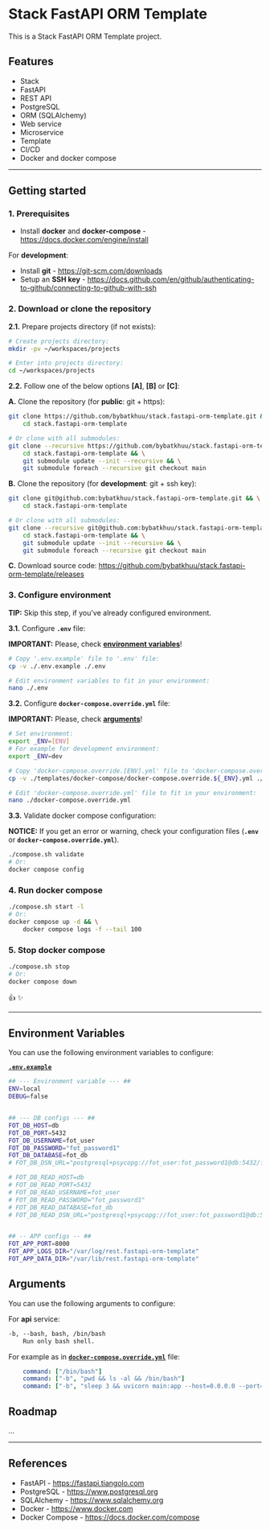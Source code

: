# Stack FastAPI ORM Template

This is a Stack FastAPI ORM Template project.

## Features

- Stack
- FastAPI
- REST API
- PostgreSQL
- ORM (SQLAlchemy)
- Web service
- Microservice
- Template
- CI/CD
- Docker and docker compose

---

## Getting started

### 1. Prerequisites

- Install **docker** and **docker-compose** - <https://docs.docker.com/engine/install>

For **development**:

- Install **git** - <https://git-scm.com/downloads>
- Setup an **SSH key** - <https://docs.github.com/en/github/authenticating-to-github/connecting-to-github-with-ssh>

### 2. Download or clone the repository

**2.1.** Prepare projects directory (if not exists):

```sh
# Create projects directory:
mkdir -pv ~/workspaces/projects

# Enter into projects directory:
cd ~/workspaces/projects
```

**2.2.** Follow one of the below options **[A]**, **[B]** or **[C]**:

**A.** Clone the repository (for **public**: git + https):

```sh
git clone https://github.com/bybatkhuu/stack.fastapi-orm-template.git && \
    cd stack.fastapi-orm-template

# Or clone with all submodules:
git clone --recursive https://github.com/bybatkhuu/stack.fastapi-orm-template.git && \
    cd stack.fastapi-orm-template && \
    git submodule update --init --recursive && \
    git submodule foreach --recursive git checkout main
```

**B.** Clone the repository (for **development**: git + ssh key):

```sh
git clone git@github.com:bybatkhuu/stack.fastapi-orm-template.git && \
    cd stack.fastapi-orm-template

# Or clone with all submodules:
git clone --recursive git@github.com:bybatkhuu/stack.fastapi-orm-template.git && \
    cd stack.fastapi-orm-template && \
    git submodule update --init --recursive && \
    git submodule foreach --recursive git checkout main
```

**C.** Download source code: <https://github.com/bybatkhuu/stack.fastapi-orm-template/releases>

### 3. Configure environment

**TIP:** Skip this step, if you've already configured environment.

**3.1.** Configure **`.env`** file:

**IMPORTANT:** Please, check **[environment variables](#environment-variables)**!

```sh
# Copy '.env.example' file to '.env' file:
cp -v ./.env.example ./.env

# Edit environment variables to fit in your environment:
nano ./.env
```

**3.2.** Configure **`docker-compose.override.yml`** file:

**IMPORTANT:** Please, check **[arguments](#arguments)**!

```sh
# Set environment:
export _ENV=[ENV]
# For example for development environment:
export _ENV=dev

# Copy 'docker-compose.override.[ENV].yml' file to 'docker-compose.override.yml' file:
cp -v ./templates/docker-compose/docker-compose.override.${_ENV}.yml ./docker-compose.override.yml

# Edit 'docker-compose.override.yml' file to fit in your environment:
nano ./docker-compose.override.yml
```

**3.3.** Validate docker compose configuration:

**NOTICE:** If you get an error or warning, check your configuration files (**`.env`** or **`docker-compose.override.yml`**).

```sh
./compose.sh validate
# Or:
docker compose config
```

### 4. Run docker compose

```sh
./compose.sh start -l
# Or:
docker compose up -d && \
    docker compose logs -f --tail 100
```

### 5. Stop docker compose

```sh
./compose.sh stop
# Or:
docker compose down
```

:thumbsup: :sparkles:

---

## Environment Variables

You can use the following environment variables to configure:

[**`.env.example`**](.env.example)

```sh
## --- Environment variable --- ##
ENV=local
DEBUG=false


## --- DB configs --- ##
FOT_DB_HOST=db
FOT_DB_PORT=5432
FOT_DB_USERNAME=fot_user
FOT_DB_PASSWORD="fot_password1"
FOT_DB_DATABASE=fot_db
# FOT_DB_DSN_URL="postgresql+psycopg://fot_user:fot_password1@db:5432/fot_db"

# FOT_DB_READ_HOST=db
# FOT_DB_READ_PORT=5432
# FOT_DB_READ_USERNAME=fot_user
# FOT_DB_READ_PASSWORD="fot_password1"
# FOT_DB_READ_DATABASE=fot_db
# FOT_DB_READ_DSN_URL="postgresql+psycopg://fot_user:fot_password1@db:5432/fot_db"


## -- APP configs -- ##
FOT_APP_PORT=8000
FOT_APP_LOGS_DIR="/var/log/rest.fastapi-orm-template"
FOT_APP_DATA_DIR="/var/lib/rest.fastapi-orm-template"
```

## Arguments

You can use the following arguments to configure:

For **api** service:

```txt
-b, --bash, bash, /bin/bash
    Run only bash shell.
```

For example as in [**`docker-compose.override.yml`**](templates/docker-compose/docker-compose.override.dev.yml) file:

```yml
    command: ["/bin/bash"]
    command: ["-b", "pwd && ls -al && /bin/bash"]
    command: ["-b", "sleep 3 && uvicorn main:app --host=0.0.0.0 --port=${FOT_APP_PORT:-8000} --no-server-header --proxy-headers --forwarded-allow-ips='*' --no-access-log"]
```

## Roadmap

...

---

## References

- FastAPI - <https://fastapi.tiangolo.com>
- PostgreSQL - <https://www.postgresql.org>
- SQLAlchemy - <https://www.sqlalchemy.org>
- Docker - <https://www.docker.com>
- Docker Compose - <https://docs.docker.com/compose>
